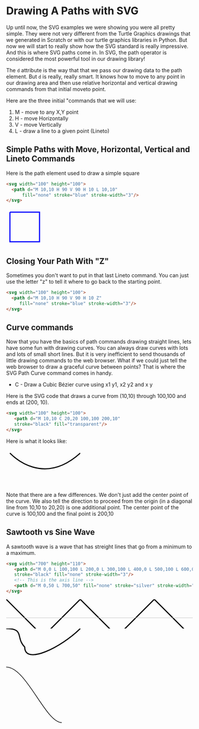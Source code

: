 # Drawing A Paths with SVG
Up until now, the SVG examples we were showing you were all pretty simple.  They were
not very different from the Turtle Graphics drawings that we generated in Scratch or
with our turtle graphics libraries in Python.  But now we will start to really
show how the SVG standard is really impressive.  And this is where SVG paths come in.
In SVG, the path operator is considered the most powerful tool in our drawing library!

The ```d``` attribute is the way that that we pass our drawing data to the path element.
But  ```d``` is really, really smart.  It knows how to move to any point in our drawing
area and then use relative horizontal and vertical drawing commands from that initial moveto point.

Here are the three initial "commands that we will use:

1. M - move to any X,Y point
2. H - move Horizontally
3. V - move Vertically
4. L - draw a line to a given point (Lineto)

## Simple Paths with Move, Horizontal, Vertical and Lineto Commands

Here is the path element used to draw a simple square
```html
<svg width="100" height="100">
  <path d="M 10,10 H 90 V 90 H 10 L 10,10"
      fill="none" stroke="blue" stroke-width="3"/>
</svg>
```

<svg width="100" height="100">
  <path d="M 10,10 H 90 V 90 H 10 L 10,10"
     fill="none" stroke="blue" stroke-width="3"/>
</svg>

## Closing Your Path With "Z"
Sometimes you don't want to put in that last Lineto command.  You can just use the letter "z" to tell it where to go back to the starting point.

```html
<svg width="100" height="100">
  <path d="M 10,10 H 90 V 90 H 10 Z"
     fill="none" stroke="blue" stroke-width="3"/>
</svg>
```

## Curve commands
Now that you have the basics of path commands drawing straight lines, lets have some fun with drawing curves.  You can always draw curves with lots and lots of small short lines.  But it is very inefficient to send thousands of little drawing commands to the web browser.  What if we could just tell
the web browser to draw a graceful curve between points?  That is where the SVG Path Curve command comes in handy.

* C - Draw a Cubic Bézier curve using x1 y1, x2 y2 and x y

Here is the SVG code that draws a curve from (10,10) through 100,100 and ends at (200, 10).

```html
<svg width="100" height="100">
   <path d="M 10,10 C 20,20 100,100 200,10" 
   stroke="black" fill="transparent"/>
</svg>
```
Here is what it looks like:

<svg width="200" height="100">
   <path d="M 10,10 C 20,20 100,100 200,10" 
   stroke="black" fill="transparent" stroke-width="3"/>
</svg>

Note that there are a few differences.  We don't just add the center point of the curve.
We also tell the direction to proceed from the origin (in a diagonal line from 10,10 to 20,20) is one additional point.  The center point of the curve is 100,100 and the final point is 200,10

## Sawtooth vs Sine Wave
A sawtooth wave is a wave that has streight lines that go from a minimum to a maximum.
```html
<svg width="700" height="110">
   <path d="M 0,0 L 100,100 L 200,0 L 300,100 L 400,0 L 500,100 L 600,0 L 700,100 L 800,0" 
   stroke="black" fill="none" stroke-width="3"/>
   <!-- This is the axis line -->
   <path d="M 0,50 L 700,50" fill="none" stroke="silver" stroke-width="1">
</svg>
```

<svg width="700" height="110">
   <path d="M 0,0 L 100,100 L 200,0 L 300,100 L 400,0 L 500,100 L 600,0 L 700,100 L 800,0" 
   stroke="black" fill="none" stroke-width="3"/>
    <path d="M 0,50 L 700,50" fill="none" stroke="silver" stroke-width="1">
</svg>

<svg width="700" height="110">
   <path d="M 0,0 C 50,0 25,25 50,50 C 50,100 150,50 200,0" 
   stroke="black" fill="none" stroke-width="3"/>
</svg>

<svg width = "150px" height = "200px" viewBox = "0 0 100 100">
         <path stroke = "black" fill = "none" d = "M0,0 C36.42,0 70.58,100 100,100" />
</svg>